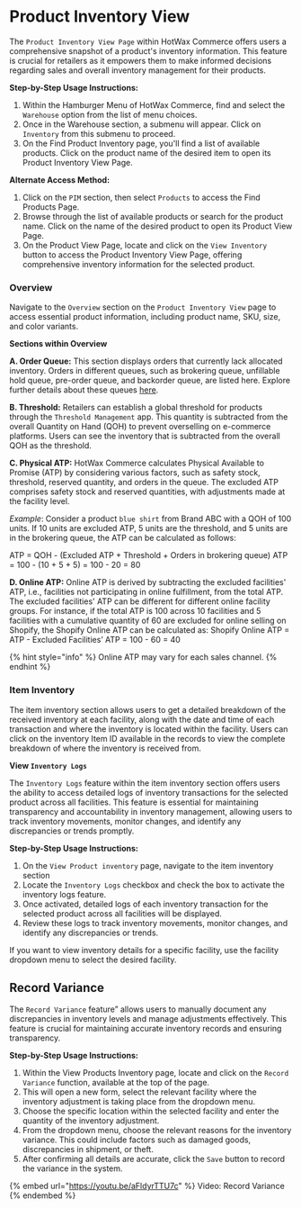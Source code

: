 # Product Inventory View

The `Product Inventory View Page` within HotWax Commerce offers users a comprehensive snapshot of a product's inventory information. This feature is crucial for retailers as it empowers them to make informed decisions regarding sales and overall inventory management for their products.

**Step-by-Step Usage Instructions:**

1. Within the Hamburger Menu of HotWax Commerce, find and select the `Warehouse` option from the list of menu choices.
2. Once in the Warehouse section, a submenu will appear. Click on `Inventory` from this submenu to proceed.
3. On the Find Product Inventory page, you'll find a list of available products. Click on the product name of the desired item to open its Product Inventory View Page.

**Alternate Access Method:**

1. Click on the `PIM` section, then select `Products` to access the Find Products Page.
2. Browse through the list of available products or search for the product name. Click on the name of the desired product to open its Product View Page.
3. On the Product View Page, locate and click on the `View Inventory` button to access the Product Inventory View Page, offering comprehensive inventory information for the selected product.

### Overview

Navigate to the `Overview` section on the `Product Inventory View` page to access essential product information, including product name, SKU, size, and color variants.

**Sections within Overview**

**A. Order Queue:**
This section displays orders that currently lack allocated inventory. Orders in different queues, such as brokering queue, unfillable hold queue, pre-order queue, and backorder queue, are listed here. Explore further details about these queues [here](facilities/manage-parkings.md).

**B. Threshold:**
Retailers can establish a global threshold for products through the  `Threshold Management` app. This quantity is subtracted from the overall Quantity on Hand (QOH) to prevent overselling on e-commerce platforms. Users can see the inventory that is subtracted from the overall QOH as the threshold.

**C. Physical ATP:**
HotWax Commerce calculates Physical Available to Promise (ATP) by considering various factors, such as safety stock, threshold, reserved quantity, and orders in the queue. The excluded ATP comprises safety stock and reserved quantities, with adjustments made at the facility level.

*Example*: Consider a product `blue shirt` from Brand ABC with a QOH of 100 units. If 10 units are excluded ATP, 5 units are the threshold, and 5 units are in the brokering queue, the ATP can be calculated as follows:

ATP = QOH - (Excluded ATP + Threshold + Orders in brokering queue)
ATP = 100 - (10 + 5 + 5) = 100 - 20 = 80

**D. Online ATP:**
Online ATP is derived by subtracting the excluded facilities' ATP, i.e., facilities not participating in online fulfillment, from the total ATP. The excluded facilities' ATP can be different for different online facility groups. For instance, if the total ATP is 100 across 10 facilities and 5 facilities with a cumulative quantity of 60 are excluded for online selling on Shopify, the Shopify Online ATP can be calculated as:
Shopify Online ATP = ATP - Excluded Facilities’ ATP
= 100 - 60 = 40

{% hint style="info" %}
Online ATP may vary for each sales channel.
{% endhint %}

### Item Inventory

The item inventory section allows users to get a detailed breakdown of the received inventory at each facility, along with the date and time of each transaction and where the inventory is located within the facility. Users can click on the inventory Item ID available in the records to view the complete breakdown of where the inventory is received from.

**View `Inventory Logs`**

The `Inventory Logs` feature within the item inventory section offers users the ability to access detailed logs of inventory transactions for the selected product across all facilities. This feature is essential for maintaining transparency and accountability in inventory management, allowing users to track inventory movements, monitor changes, and identify any discrepancies or trends promptly.

**Step-by-Step Usage Instructions:**

1. On the `View Product inventory` page, navigate to the item inventory section
2. Locate the `Inventory Logs` checkbox and check the box to activate the inventory logs feature.
3. Once activated, detailed logs of each inventory transaction for the selected product across all facilities will be displayed.
4. Review these logs to track inventory movements, monitor changes, and identify any discrepancies or trends.

If you want to view inventory details for a specific facility, use the facility dropdown menu to select the desired facility.

## Record Variance

The `Record Variance` feature” allows users to manually document any discrepancies in inventory levels and manage adjustments effectively. This feature is crucial for maintaining accurate inventory records and ensuring transparency. 

**Step-by-Step Usage Instructions:**

1. Within the View Products Inventory page, locate and click on the `Record Variance` function, available at the top of the page.
2. This will open a new form, select the relevant facility where the inventory adjustment is taking place from the dropdown menu.
3. Choose the specific location within the selected facility and enter the quantity of the inventory adjustment.
4. From the dropdown menu, choose the relevant reasons for the inventory variance. This could include factors such as damaged goods, discrepancies in shipment, or theft.
5. After confirming all details are accurate, click the `Save` button to record the variance in the system.

{% embed url="https://youtu.be/aFldyrTTU7c" %} Video: Record Variance {% endembed %}
